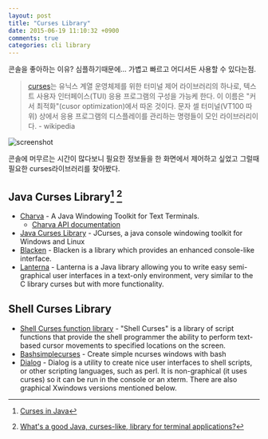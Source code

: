 ```yaml
---
layout: post
title: "Curses Library"
date: 2015-06-19 11:10:32 +0900
comments: true
categories: cli library
---
```

콘솔을 좋아하는 이유? 심플하기때문에... 가볍고 빠르고 어디서든 사용할 수 있다는점.

> [curses]는 유닉스 계열 운영체제를 위한 터미널 제어 라이브러리의 하나로, 텍스트 사용자 인터페이스(TUI) 응용 프로그램의 구성을 가능케 한다. 이 이름은 "커서 최적화"(cusor optimization)에서 따온 것이다. 문자 셀 터미널(VT100 따위) 상에서 응용 프로그램의 디스플레이를 관리하는 명령들이 모인 라이브러리이다. - wikipedia

![screenshot](https://upload.wikimedia.org/wikipedia/commons/1/11/Jack-curses-screen.gif)

<!-- more -->

콘솔에 머무르는 시간이 많다보니 필요한 정보들을 한 화면에서 제어하고 싶었고 그럴때 필요한 curses라이브러리를 찾아봤다.

## Java Curses Library[^1]  [^2]
  * [Charva](http://www.pitman.co.za) - A Java Windowing Toolkit for Text Terminals.
    * [Charva API documentation](http://www.pitman.co.za/projects/charva/api/index.html)
  * [Java Curses Library](http://sourceforge.net/projects/javacurses/) - JCurses, a java console windowing toolkit for Windows and Linux
  * [Blacken](https://code.google.com/p/blacken/) - Blacken is a library which provides an enhanced console-like interface. 
  * [Lanterna](https://code.google.com/p/lanterna/) - Lanterna is a Java library allowing you to write easy semi-graphical user interfaces in a text-only environment, very similar to the C library curses but with more functionality.

## Shell Curses Library
  * [Shell Curses function library](http://www.ibm.com/developerworks/aix/library/au-shellcurses/#resources) - "Shell Curses" is a library of script functions that provide the shell programmer the ability to perform text-based cursor movements to specified locations on the screen.
  * [Bashsimplecurses](https://code.google.com/p/bashsimplecurses/) - Create simple ncurses windows with bash
  * [Dialog](http://hightek.org/projects/dialog/) - Dialog is a utility to create nice user interfaces to shell scripts, or other scripting languages, such as perl. It is non-graphical (it uses curses) so it can be run in the console or an xterm. There are also graphical Xwindows versions mentioned below.


[curses]: https://ko.wikipedia.org/wiki/Curses

[^1]: [Curses in Java](http://www.drdobbs.com/open-source/curses-in-java/228700553)
[^2]: [What's a good Java, curses-like, library for terminal applications?](http://stackoverflow.com/q/439799)
